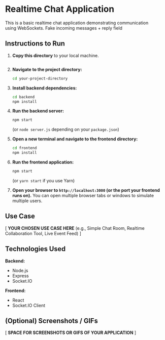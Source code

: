 
# Realtime Chat Application

This is a basic realtime chat application demonstrating communication using WebSockets. Fake incoming messages + reply field

## Instructions to Run
1.  **Copy this directory** to your local machine.
    ```bash
    
    ```

2. **Navigate to the project directory:**
    ```bash
    cd your-project-directory
    ```

3.  **Install backend dependencies:**
    ```bash
    cd backend
    npm install
    ```

4.  **Run the backend server:**
    ```bash
    npm start
    ```
    (or `node server.js` depending on your `package.json`)

5.  **Open a new terminal and navigate to the frontend directory:**
    ```bash
    cd frontend
    npm install
    ```

6.  **Run the frontend application:**
    ```bash
    npm start
    ```
    (or `yarn start` if you use Yarn)

7.  **Open your browser to `http://localhost:3000` (or the port your frontend runs on).** You can open multiple browser tabs or windows to simulate multiple users.

## Use Case

[ **YOUR CHOSEN USE CASE HERE** (e.g., Simple Chat Room, Realtime Collaboration Tool, Live Event Feed) ]

## Technologies Used

**Backend:**

* Node.js
* Express
* Socket.IO

**Frontend:**

* React
* Socket.IO Client

## (Optional) Screenshots / GIFs

[ **SPACE FOR SCREENSHOTS OR GIFS OF YOUR APPLICATION** ]
